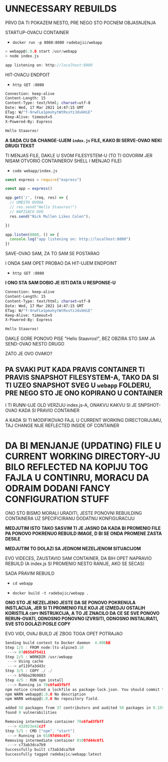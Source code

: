 # UNNECESSARY REBUILDS

PRVO DA TI POKAZEM NESTO, PRE NEGO STO POCNEM OBJASNJENJA

STARTUP-OVACU CONTAINER

- `docker run -p 8080:8080 radebajic/webapp`

```c
> webapp@1.0.0 start /usr/webapp
> node index.js

app listening on: http://localhost:8080
```

HIT-OVACU ENDPOIT

- `http GET :8080`

```bash
Connection: keep-alive
Content-Length: 15
Content-Type: text/html; charset=utf-8
Date: Wed, 17 Mar 2021 14:47:15 GMT
ETag: W/"f-9rwFLe1pmxhytWtRxsYzJdvkHiE"
Keep-Alive: timeout=5
X-Powered-By: Express

Hello Staavros!
```

**A SADA CU DA CHANGE-UJEM `index.js` FILE, KAKO BI SERVE-OVAO NEKI DRUGI TEKST**

TI MENJAS FILE, DAKLE U SVOM FILESYSTEM-U (TO TI GOVORIM JER NISAM OTVORIO CONTAINEROV SHELL I MENJAO FILE)

- `code webapp/index.js`

```js
const express = require("express")

const app = express()

app.get('/', (req, res) => {
  // UMESTO OVOGA
  // res.send("Hello Staavros!")
  // NAPISACU OVO
  res.send("Nick Mullen Likes Culen");

})

app.listen(8080, () => {
  console.log("app listening on: http://localhost:8080")
})
```

SAVE-OVAO SAM, ZA TO SAM SE POSTARAO

I ONDA SAM OPET PROBAO DA HIT-UJEM ENDPOINT

- `http GET :8080`

**I ONO STA SAM DOBIO JE ISTI DATA U RESPONSE-U**

```bash
Connection: keep-alive
Content-Length: 15
Content-Type: text/html; charset=utf-8
Date: Wed, 17 Mar 2021 14:47:15 GMT
ETag: W/"f-9rwFLe1pmxhytWtRxsYzJdvkHiE"
Keep-Alive: timeout=5
X-Powered-By: Express

Hello Staavros!
```

DAKLE GORE PONOVO PISE "Hello Staavros!", BEZ OBZIRA STO SAM JA SEND-OVAO NESTO DRUGO

ZATO JE OVO OVAKO?

## PA SVAKI PUT KADA PRAVIS CONTAINER TI PRAVIS SNAPSHOT FILESYSTEM-A, TAKO DA SI TI UZEO SNAPSHOT SVEG U `webapp` FOLDERU, PRE NEGO STO JE ONO KOPIRANO U CONTAINER

I TI RUNN-UJE OLD VERZIJU index.js-A, ONAKVU KAKVU SI JE SNPSHOT-OVAO KADA SI PRAVIO CONTAINER

A KADA SI TI MODIFIKOVAO FAJL U CURRENT WORKING DIRECTORIJUMU, TAJ CHANGE NIJE REFLECTED INSIDE OF CONTAINER

# DA BI MENJANJE (UPDATING) FILE U CURRENT WORKING DIRECTORY-JU BILO REFLECTED NA KOPIJU TOG FAJLA U CONTINRU, MORACU DA ODRAIM DODANI FANCY CONFIGURATION STUFF

ONO STO BISMO MORALI URADITI, JESTE PONOVNI REBUILDING CONTAINERA UZ SPECIFICIRANU DODATNU KONFIGURACIJU

**MEDJUTIM ISTO TAKO SASVIM TI JE JASNO DA KADA BI PROMENIO FILE PA PONOVO POKRENUO REBUILD IMAGE, D BI SE ONDA PROMENE ZASTA DESILE**

**MEDJUTIM TO DOLAZI SA JEDNOM NEZELJENOM SITUACIJOM**

EVO VIDECES, ZAUSTAVIO SAM CONTAINER, DA BIH OPET NAPRAVIO REBUILD (A index.js SI PROMENIO NESTO RANIJE, AKO SE SECAS)

SADA PRAVIM REBUILD

- `cd webapp`

- `docker build -t radebajic/webapp .`

**ONO STO JE NEZELJENO JESTE DA SE PONOVO POKRENULA INSTLACIJA, JER SI TI PROMENIO FILE KOJI JE IZMEDJU OSTALIH KORISTILA `COPY` INSTRUKCIJA, A TO JE ZNACILO DA CE SE SVE PONOVO RERUN-OVATI, ODNOSNO PONOVNO IZVRSITI, ODNOSNO INSTALIRATI, SVE STO DOLAZI POSLE COPY**

EVO VIDI, OVAJ BUILD JE ZBOG TOGA OPET POTRAJAO

```c
Sending build context to Docker daemon  4.096kB
Step 1/5 : FROM node:lts-alpine3.10
 ---> 07d655d75411
Step 2/5 : WORKDIR /usr/webapp
 ---> Using cache
 ---> af119fa3d43c
Step 3/5 : COPY ./ ./
 ---> bf6ba29b9883
Step 4/5 : RUN npm install
 ---> Running in 70c6fad3fbff
npm notice created a lockfile as package-lock.json. You should commit this file.
npm WARN webapp@1.0.0 No description
npm WARN webapp@1.0.0 No repository field.

added 50 packages from 37 contributors and audited 50 packages in 9.159s
found 0 vulnerabilities

Removing intermediate container 70c6fad3fbff
 ---> 432023e42c2f
Step 5/5 : CMD ["npm", "start"]
 ---> Running in 01097d44c6f1
Removing intermediate container 01097d44c6f1
 ---> c73ab3dca7b9
Successfully built c73ab3dca7b9
Successfully tagged radebajic/webapp:latest
```

